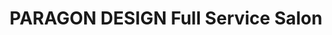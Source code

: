 ---
title: "PARAGON DESIGN Full Service Salon"
url: /shelburne/paragon-design-full-service-salon/
shop: hairdresser
---